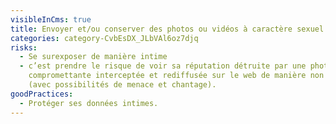```yaml
---
visibleInCms: true
title: Envoyer et/ou conserver des photos ou vidéos à caractère sexuel.
categories: category-CvbEsDX_JLbVAl6oz7djq
risks:
  - Se surexposer de manière intime
  - c’est prendre le risque de voir sa réputation détruite par une photo
    compromettante interceptée et rediffusée sur le web de manière non consentie
    (avec possibilités de menace et chantage).
goodPractices:
  - Protéger ses données intimes.
---
```

